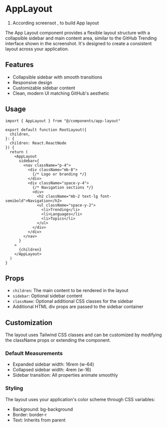 # AppLayout

1. According screensot , to build App layout

The App Layout component provides a flexible layout structure with a collapsible sidebar and main content area, similar to the GitHub Trending interface shown in the screenshot. It's designed to create a consistent layout across your application.

## Features

- Collapsible sidebar with smooth transitions
- Responsive design
- Customizable sidebar content
- Clean, modern UI matching GitHub's aesthetic

## Usage

```tsx
import { AppLayout } from "@/components/app-layout"

export default function RootLayout({
  children,
}: {
  children: React.ReactNode
}) {
  return (
    <AppLayout
      sidebar={
        <nav className="p-4">
          <div className="mb-8">
            {/* Logo or branding */}
          </div>
          <div className="space-y-4">
            {/* Navigation sections */}
            <div>
              <h2 className="mb-2 text-lg font-semibold">Navigation</h2>
              <ul className="space-y-2">
                <li>Trending</li>
                <li>Languages</li>
                <li>Topics</li>
              </ul>
            </div>
          </div>
        </nav>
      }
    >
      {children}
    </AppLayout>
  )
}
```

## Props

- `children`: The main content to be rendered in the layout
- `sidebar`: Optional sidebar content
- `className`: Optional additional CSS classes for the sidebar
- Additional HTML div props are passed to the sidebar container

## Customization

The layout uses Tailwind CSS classes and can be customized by modifying the className props or extending the component.

### Default Measurements

- Expanded sidebar width: 16rem (w-64)
- Collapsed sidebar width: 4rem (w-16)
- Sidebar transition: All properties animate smoothly

### Styling

The layout uses your application's color scheme through CSS variables:

- Background: bg-background
- Border: border-r
- Text: Inherits from parent